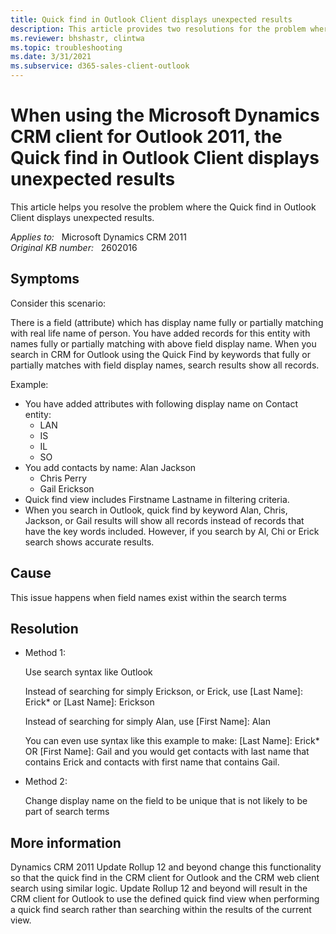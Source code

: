 ```yaml
---
title: Quick find in Outlook Client displays unexpected results
description: This article provides two resolutions for the problem where the Quick find in Outlook Client displays unexpected results.
ms.reviewer: bhshastr, clintwa
ms.topic: troubleshooting
ms.date: 3/31/2021
ms.subservice: d365-sales-client-outlook
---
```

# When using the Microsoft Dynamics CRM client for Outlook 2011, the Quick find in Outlook Client displays unexpected results

This article helps you resolve the problem where the Quick find in Outlook Client displays unexpected results.

_Applies to:_ &nbsp; Microsoft Dynamics CRM 2011  
_Original KB number:_ &nbsp; 2602016

## Symptoms

Consider this scenario:

There is a field (attribute) which has display name fully or partially matching with real life name of person. You have added records for this entity with names fully or partially matching with above field display name. When you search in CRM for Outlook using the Quick Find by keywords that fully or partially matches with field display names, search results show all records.

Example:

- You have added attributes with following display name on Contact entity:
  - LAN
  - IS
  - IL
  - SO
- You add contacts by name: Alan Jackson
  - Chris Perry
  - Gail Erickson
- Quick find view includes Firstname Lastname in filtering criteria.
- When you search in Outlook, quick find by keyword Alan, Chris, Jackson, or Gail results will show all records instead of records that have the key words included. However, if you search by Al, Chi or Erick search shows accurate results.

## Cause

This issue happens when field names exist within the search terms

## Resolution

- Method 1:

    Use search syntax like Outlook

    Instead of searching for simply Erickson, or Erick, use [Last Name]: Erick* or [Last Name]: Erickson

    Instead of searching for simply Alan, use [First Name]: Alan

    You can even use syntax like this example to make: [Last Name]: Erick* OR [First Name]: Gail and you would get contacts with last name that contains Erick and contacts with first name that contains Gail.

- Method 2:

  Change display name on the field to be unique that is not likely to be part of search terms

## More information

Dynamics CRM 2011 Update Rollup 12 and beyond change this functionality so that the quick find in the CRM client for Outlook and the CRM web client search using similar logic. Update Rollup 12 and beyond will result in the CRM client for Outlook to use the defined quick find view when performing a quick find search rather than searching within the results of the current view.
